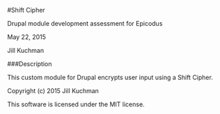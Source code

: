 #Shift Cipher

Drupal module development assessment for Epicodus

May 22, 2015

Jill Kuchman

###Description

This custom module for Drupal encrypts user input using a Shift Cipher.

Copyright (c) 2015 Jill Kuchman

This software is licensed under the MIT license.
